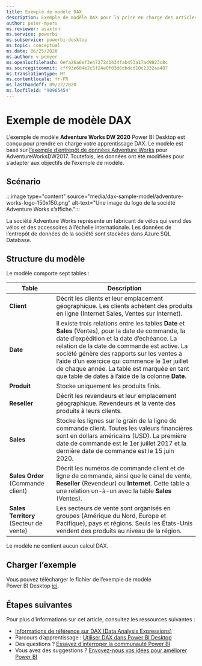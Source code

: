 ```yaml
---
title: Exemple de modèle DAX
description: Exemple de modèle DAX pour la prise en charge des articles de référence.
author: peter-myers
ms.reviewer: asaxton
ms.service: powerbi
ms.subservice: powerbi-desktop
ms.topic: conceptual
ms.date: 06/25/2020
ms.author: v-pemyer
ms.openlocfilehash: 0efa26a6ef3e47272d1434fab453a17ad9823c8c
ms.sourcegitcommit: cff93e604e2c5f24e0f03d6dbdcd10c2332aa487
ms.translationtype: HT
ms.contentlocale: fr-FR
ms.lasthandoff: 09/22/2020
ms.locfileid: "90965454"
---
```

# <a name="dax-sample-model"></a>Exemple de modèle DAX

L’exemple de modèle **Adventure Works DW 2020** Power BI Desktop est conçu pour prendre en charge votre apprentissage DAX. Le modèle est basé sur [l’exemple d’entrepôt de données Adventure Works](/sql/samples/adventureworks-install-configure#data-warehouse-downloads) pour AdventureWorksDW2017. Toutefois, les données ont été modifiées pour s’adapter aux objectifs de l’exemple de modèle.

## <a name="scenario"></a>Scénario

:::image type="content" source="media/dax-sample-model/adventure-works-logo-150x150.png" alt-text="Une image du logo de la société Adventure Works s’affiche.":::

La société Adventure Works représente un fabricant de vélos qui vend des vélos et des accessoires à l’échelle internationale. Les données de l’entrepôt de données de la société sont stockées dans Azure SQL Database.

## <a name="model-structure"></a>Structure du modèle

Le modèle comporte sept tables :

|Table|Description|
|-----|-------|
|**Client**|Décrit les clients et leur emplacement géographique. Les clients achètent des produits en ligne (Internet Sales, Ventes sur Internet).|
|**Date**|Il existe trois relations entre les tables **Date** et **Sales** (Ventes), pour la date de commande, la date d’expédition et la date d’échéance. La relation de la date de commande est active. La société génère des rapports sur les ventes à l’aide d’un exercice qui commence le 1er juillet de chaque année. La table est marquée en tant que table de dates à l’aide de la colonne **Date**.|
|**Produit**|Stocke uniquement les produits finis.|
|**Reseller**|Décrit les revendeurs et leur emplacement géographique. Revendeurs et la vente des produits à leurs clients.|
|**Sales**|Stocke les lignes sur le grain de la ligne de commande client. Toutes les valeurs financières sont en dollars américains (USD). La première date de commande est le 1er juillet 2017 et la dernière date de commande est le 15 juin 2020.|
|**Sales Order** (Commande client)|Décrit les numéros de commande client et de ligne de commande, ainsi que le canal de vente, **Reseller** (Revendeur) ou **Internet**. Cette table a une relation un-à-un avec la table **Sales** (Ventes).|
|**Sales Territory** (Secteur de vente)|Les secteurs de vente sont organisés en groupes (Amérique du Nord, Europe et Pacifique), pays et régions. Seuls les États-Unis vendent des produits au niveau de la région.|

Le modèle ne contient aucun calcul DAX.

## <a name="download-sample"></a>Charger l’exemple

Vous pouvez télécharger le fichier de l’exemple de modèle Power BI Desktop [ici](https://aka.ms/dax-docs-sample-file).

## <a name="next-steps"></a>Étapes suivantes

Pour plus d’informations sur cet article, consultez les ressources suivantes :

- [Informations de référence sur DAX (Data Analysis Expressions)](/dax/)
- Parcours d’apprentissage : [Utiliser DAX dans Power BI Desktop](/learn/paths/dax-power-bi/)
- Des questions ? [Essayez d’interroger la communauté Power BI](https://community.powerbi.com/)
- Vous avez des suggestions ? [Envoyez-nous vos idées pour améliorer Power BI](https://ideas.powerbi.com)